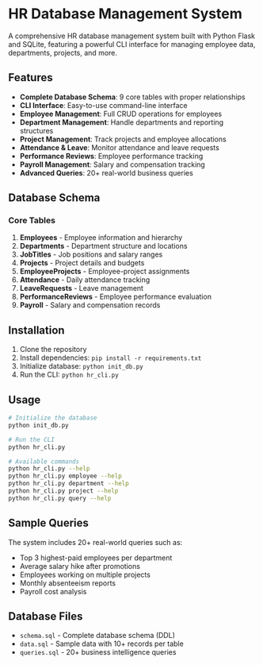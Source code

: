 # HR Database Management System

A comprehensive HR database management system built with Python Flask and SQLite, featuring a powerful CLI interface for managing employee data, departments, projects, and more.

## Features

- **Complete Database Schema**: 9 core tables with proper relationships
- **CLI Interface**: Easy-to-use command-line interface
- **Employee Management**: Full CRUD operations for employees
- **Department Management**: Handle departments and reporting structures
- **Project Management**: Track projects and employee allocations
- **Attendance & Leave**: Monitor attendance and leave requests
- **Performance Reviews**: Employee performance tracking
- **Payroll Management**: Salary and compensation tracking
- **Advanced Queries**: 20+ real-world business queries

## Database Schema

### Core Tables
1. **Employees** - Employee information and hierarchy
2. **Departments** - Department structure and locations
3. **JobTitles** - Job positions and salary ranges
4. **Projects** - Project details and budgets
5. **EmployeeProjects** - Employee-project assignments
6. **Attendance** - Daily attendance tracking
7. **LeaveRequests** - Leave management
8. **PerformanceReviews** - Employee performance evaluation
9. **Payroll** - Salary and compensation records

## Installation

1. Clone the repository
2. Install dependencies: `pip install -r requirements.txt`
3. Initialize database: `python init_db.py`
4. Run the CLI: `python hr_cli.py`

## Usage

```bash
# Initialize the database
python init_db.py

# Run the CLI
python hr_cli.py

# Available commands
python hr_cli.py --help
python hr_cli.py employee --help
python hr_cli.py department --help
python hr_cli.py project --help
python hr_cli.py query --help
```

## Sample Queries

The system includes 20+ real-world queries such as:
- Top 3 highest-paid employees per department
- Average salary hike after promotions
- Employees working on multiple projects
- Monthly absenteeism reports
- Payroll cost analysis

## Database Files

- `schema.sql` - Complete database schema (DDL)
- `data.sql` - Sample data with 10+ records per table
- `queries.sql` - 20+ business intelligence queries
